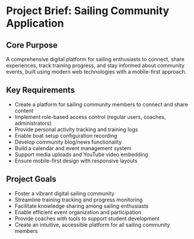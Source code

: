 # Project Brief: Sailing Community Application

## Core Purpose
A comprehensive digital platform for sailing enthusiasts to connect, share experiences, track training progress, and stay informed about community events, built using modern web technologies with a mobile-first approach.

## Key Requirements
- Create a platform for sailing community members to connect and share content
- Implement role-based access control (regular users, coaches, administrators)
- Provide personal activity tracking and training logs
- Enable boat setup configuration recording
- Develop community blog/news functionality
- Build a calendar and event management system
- Support media uploads and YouTube video embedding
- Ensure mobile-first design with responsive layouts

## Project Goals
- Foster a vibrant digital sailing community
- Streamline training tracking and progress monitoring
- Facilitate knowledge sharing among sailing enthusiasts
- Enable efficient event organization and participation
- Provide coaches with tools to support student development
- Create an intuitive, accessible platform for all sailing community members